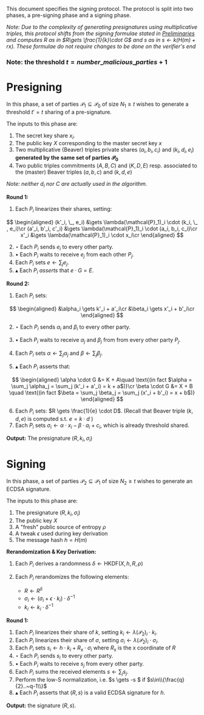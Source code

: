 This document specifies the signing protocol.
The protocol is split into two phases, a pre-signing phase and a signing phase.

*Note: Due to the complexity of generating presignatures using multiplicative triples, this protocol shifts from the signing formulae stated in [Preliminaries](../preliminaries.md) and computes $R$ as in $R\gets \frac{1}{k}\cdot G$ and $s$ as in $s \gets k (H(m) + rx)$. These formulae do not require changes to be done on the verifier's end*

### Note: the threshold $t = number\_malicious\_parties + 1$

# Presigning

In this phase, a set of parties $\mathcal{P}_ 1 \subseteq \mathcal{P}_ 0$
of size $N_1 \geq t$ wishes to generate a threshold $t' = t$ sharing
of a pre-signature.

The inputs to this phase are:

1) The secret key share $x_i$.
2) The public key $X$ corresponding to the master secret key $x$
3) Two multiplicative (Beaver) triples private shares $(a_i, b_i, c_i)$ and $(k_i, d_i, e_i)$ **generated by the same set of parties $\mathcal{P}_ 0$**
4) Two public triples commitments $(A, B, C)$ and $(K, D, E)$
resp. associated to the (master) Beaver triples $(a, b, c)$ and $(k, d, e)$

*Note: neither* $d_i$ *nor* $C$ *are actually used in the algorithm.*


**Round 1:**

1. Each $P_i$ linearizes their shares, setting:

$$
\begin{aligned}
(k'_i, \_, e_i) &\gets \lambda(\mathcal{P}_1)_i \cdot (k_i, \_ , e_i)\cr
(a'_i, b'_i, c'_i) &\gets \lambda(\mathcal{P}_1)_i \cdot (a_i, b_i, c_i)\cr
x'_i &\gets \lambda(\mathcal{P}_1)_i \cdot x_i\cr
\end{aligned}
$$

2. $\star$ Each $P_i$ sends $e_i$ to every other party.
3. $\bullet$ Each $P_i$ waits to receive $e_j$ from each other $P_j$.
4. Each $P_i$ sets $e \gets \sum_j e_j$.
5. $\blacktriangle$ Each $P_i$ *asserts* that $e \cdot G = E$.

**Round 2:**

1. Each $P_i$ sets:

$$
\begin{aligned}
&\alpha_i \gets k'_i + a'_i\cr
&\beta_i \gets x'_i + b'_i\cr
\end{aligned}
$$

2. $\star$ Each $P_i$ sends $\alpha_i$ and $\beta_i$ to every other party.

3. $\bullet$ Each $P_i$ waits to receive $\alpha_j$ and $\beta_j$ from from every other party $P_j$.
4. Each $P_i$ sets $\alpha \gets \sum_j \alpha_j$ and $\beta \gets \sum_j \beta_j$.
5. $\blacktriangle$ Each $P_i$ asserts that:

$$
\begin{aligned}
\alpha \cdot G &= K + A\quad \text{(in fact $\alpha = \sum_j \alpha_j =  \sum_j (k'_i + a'_i) = k + a$)}\cr
\beta \cdot G &= X + B \quad \text{(in fact $\beta = \sum_j \beta_j =  \sum_j (x'_i + b'_i) = x + b$)}
\end{aligned}
$$

6. Each $P_i$ sets: $R \gets \frac{1}{e} \cdot D$. (Recall that Beaver triple $(k,d,e)$ is computed s.t. $e = k\cdot d$ )
7. Each $P_i$ sets $\sigma_i \gets \alpha \cdot x_i - \beta \cdot a_i + c_i$, which is already threshold shared.

**Output:** The presignature $(R, k_i, \sigma_i)$

# Signing
In this phase, a set of parties $\mathcal{P}_2 \subseteq \mathcal{P}_ 1$
of size $N_2 \geq t$ wishes to generate an ECDSA signature.

The inputs to this phase are:
1) The presignature $(R, k_i, \sigma_i)$
2) The public key $X$
3) A "fresh" public source of entropy $\rho$
4) A tweak $\epsilon$ used during key derivation
5) The message hash $h= H(m)$

**Rerandomization & Key Derivation:**
1. Each $P_i$ derives a randomness $\delta \gets \mathsf{HKDF}(X, h, R, \rho)$
2. Each $P_i$ rerandomizes the following elements:

    * $R  \gets R^\delta$
    * $\sigma_i \gets (\sigma_i + \epsilon \cdot k_i) \cdot \delta^{-1}$
    * $k_i \gets k_i \cdot \delta^{-1}$

**Round 1:**

1. Each $P_i$ linearizes their share of $k$, setting $k_i \gets \lambda(\mathcal{P}_2)_i \cdot k_i$.
2. Each $P_i$ linearizes their share of $\sigma$, setting $\sigma_i \gets \lambda(\mathcal{P}_2)_i \cdot \sigma_i$.
3. Each $P_i$ sets $s_i \gets h \cdot k_i + R_\mathsf{x} \cdot \sigma_i$ where $R_\mathsf{x}$ is the x coordinate of $R$
4. $\star$ Each $P_i$ sends $s_i$ to every other party.
5. $\bullet$ Each $P_i$ waits to receive $s_j$ from every other party.
6. Each $P_i$ sums the received elements $s \gets \sum_j s_j$.
7. Perform the low-S normalization, i.e. $s \gets -s $ if $s\in\\{\frac{q}{2}..~q-1\\}$
8. $\blacktriangle$ Each $P_i$ asserts that $(R, s)$ is a valid ECDSA signature for $h$.

**Output:** the signature $(R, s)$.

